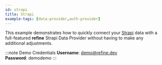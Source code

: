 ```yaml
---
id: strapi
title: Strapi
example-tags: [data-provider,auth-provider]
---
```


This example demonstrates how to quickly connect your [Strapi](https://strapi.io/) data with a full-featured **refine** Strapi Data Provider without having to make any additional adjustments.

:::note Demo Credentials
**Username**: demo@refine.dev  
**Password**: demodemo
:::

<CodeSandboxExample path="data-provider-strapi" />

